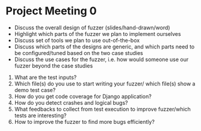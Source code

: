 # Project Meeting 0 
- Discuss the overall design of fuzzer (slides/hand-drawn/word)
- Highlight which parts of the fuzzer we plan to implement ourselves 
- Discuss set of tools we plan to use out-of-the-box 
- Discuss which parts of the designs are generic, and which parts need to be configured/tuned based on the two case studies 
- Discuss the use cases for the fuzzer, i.e. how would someone use our fuzzer beyond the case studies 

1. What are the test inputs? 
2. Which file(s) do you use to start writing your fuzzer/ which file(s) show a demo test case? 
3. How do you get code coverage for Django application? 
4. How do you detect crashes and logical bugs? 
5. What feedbacks to collect from test execution to improve fuzzer/which tests are interesting? 
6. How to improve the fuzzer to find more bugs efficiently? 
